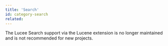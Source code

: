```yaml
---
title: 'Search'
id: category-search
related:
---
```


The Lucee Search support via the Lucene extension is no longer maintained and is not recommended for new projects.
